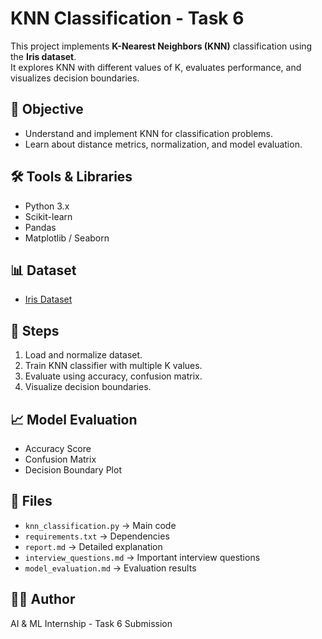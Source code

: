 # KNN Classification - Task 6

This project implements **K-Nearest Neighbors (KNN)** classification using the **Iris dataset**.  
It explores KNN with different values of K, evaluates performance, and visualizes decision boundaries.  

## 📌 Objective
- Understand and implement KNN for classification problems.  
- Learn about distance metrics, normalization, and model evaluation.

## 🛠 Tools & Libraries
- Python 3.x
- Scikit-learn
- Pandas
- Matplotlib / Seaborn

## 📊 Dataset
- [Iris Dataset](https://www.kaggle.com/datasets/uciml/iris)

## 🚀 Steps
1. Load and normalize dataset.  
2. Train KNN classifier with multiple K values.  
3. Evaluate using accuracy, confusion matrix.  
4. Visualize decision boundaries.  

## 📈 Model Evaluation
- Accuracy Score  
- Confusion Matrix  
- Decision Boundary Plot  

## 📂 Files
- `knn_classification.py` → Main code  
- `requirements.txt` → Dependencies  
- `report.md` → Detailed explanation  
- `interview_questions.md` → Important interview questions  
- `model_evaluation.md` → Evaluation results  

## 👩‍💻 Author
AI & ML Internship - Task 6 Submission
